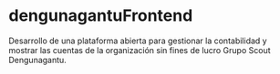 # dengunagantuFrontend
Desarrollo de una plataforma abierta para gestionar la contabilidad y mostrar las cuentas de la organización sin fines de lucro Grupo Scout Dengunagantu.
